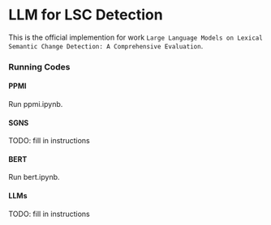 # LLM for LSC Detection

This is the official implemention for work `Large Language Models on Lexical Semantic Change Detection: A Comprehensive Evaluation`.

### Running Codes
#### PPMI
Run ppmi.ipynb.
#### SGNS
TODO: fill in instructions
#### BERT
Run bert.ipynb.
#### LLMs
TODO: fill in instructions
